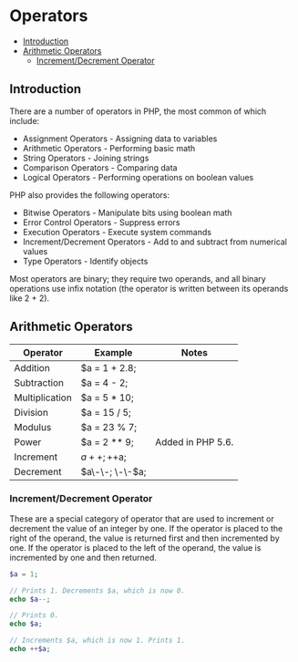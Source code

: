 # Operators

<!-- START doctoc generated TOC please keep comment here to allow auto update -->
<!-- DON'T EDIT THIS SECTION, INSTEAD RE-RUN doctoc TO UPDATE -->


- [Introduction](#introduction)
- [Arithmetic Operators](#arithmetic-operators)
    - [Increment/Decrement Operator](#increment-decrement-operator)

<!-- END doctoc generated TOC please keep comment here to allow auto update -->

## Introduction

There are a number of operators in PHP, the most common of which include:

- Assignment Operators - Assigning data to variables
- Arithmetic Operators - Performing basic math
- String Operators - Joining strings
- Comparison Operators - Comparing data
- Logical Operators - Performing operations on boolean values

PHP also provides the following operators:

- Bitwise Operators - Manipulate bits using boolean math
- Error Control Operators - Suppress errors
- Execution Operators - Execute system commands
- Increment/Decrement Operators - Add to and subtract from numerical values
- Type Operators - Identify objects

Most operators are binary; they require two operands, and all binary operations use infix notation  (the operator is written between its operands like 2 + 2). 

## Arithmetic Operators

Operator       | Example         | Notes
-------------- | --------------- | -----
Addition       | $a = 1 + 2.8;   |
Subtraction    | $a = 4 - 2;     |
Multiplication | $a = 5 * 10;    |
Division       | $a = 15 / 5;    |
Modulus        | $a = 23 % 7;    |
Power          | $a = 2 ** 9;    | Added in PHP 5.6.
Increment      | $a++; ++$a;     |
Decrement      | $a\-\-; \-\-$a; |

### Increment/Decrement Operator

These are a special category of operator that are used to increment or decrement the value of an integer by one. If the operator is placed to the right of the operand, the value is returned first and then incremented by one. If the operator is placed to the left of the operand, the value is incremented by one and then returned.

```php
$a = 1;

// Prints 1. Decrements $a, which is now 0.
echo $a--;

// Prints 0.
echo $a;

// Increments $a, which is now 1. Prints 1.
echo ++$a;
```
